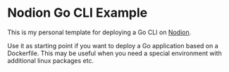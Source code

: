 # Nodion Go CLI Example

This is my personal template for deploying a Go CLI on [Nodion](https://www.nodion.com).

Use it as starting point if you want to deploy a Go application based on a Dockerfile. This may be useful when
you need a special environment with additional linux packages etc.
